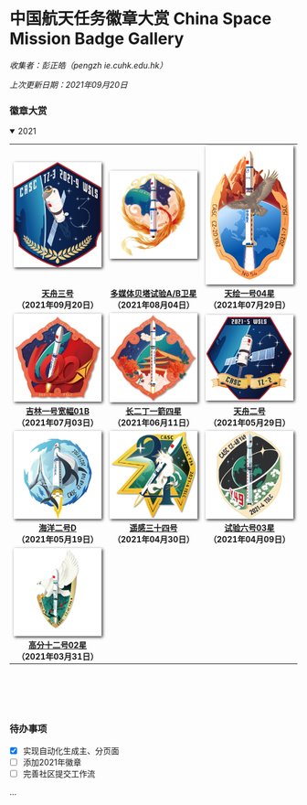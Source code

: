 
# 中国航天任务徽章大赏  China Space Mission Badge Gallery

*收集者：彭正皓（pengzh ie.cuhk.edu.hk）*

*上次更新日期：2021年09月20日*


### 徽章大赏



<details open> 
<summary>2021</summary> 
<table border="0" width=1000px align="center" style="margin-bottom: 100px;">
<tr><td align="center" width=240px><img align="center" width=240px style=" box-shadow:2px 2px 5px #333333;" src="gallery/2021/20210920/20210920.png" /></td><td align="center" width=240px><img align="center" width=240px style=" box-shadow:2px 2px 5px #333333;" src="gallery/2021/20210804/20210804.jpg" /></td><td align="center" width=240px><img align="center" width=240px style=" box-shadow:2px 2px 5px #333333;" src="gallery/2021/20210729/20210729.png" /></td></tr><tr><td align="center"><b><a href="gallery/2021/20210920">天舟三号</a><br>（2021年09月20日）</b></td><td align="center"><b><a href="gallery/2021/20210804">多媒体贝塔试验A/B卫星</a><br>（2021年08月04日）</b></td><td align="center"><b><a href="gallery/2021/20210729">天绘一号04星</a><br>（2021年07月29日）</b></td></tr><tr><td align="center" width=240px><img align="center" width=240px style=" box-shadow:2px 2px 5px #333333;" src="gallery/2021/20210703/20210703.png" /></td><td align="center" width=240px><img align="center" width=240px style=" box-shadow:2px 2px 5px #333333;" src="gallery/2021/20210611/20210611.jpg" /></td><td align="center" width=240px><img align="center" width=240px style=" box-shadow:2px 2px 5px #333333;" src="gallery/2021/20210529/20210529.jpeg" /></td></tr><tr><td align="center"><b><a href="gallery/2021/20210703">吉林一号宽幅01B</a><br>（2021年07月03日）</b></td><td align="center"><b><a href="gallery/2021/20210611">长二丁一箭四星</a><br>（2021年06月11日）</b></td><td align="center"><b><a href="gallery/2021/20210529">天舟二号</a><br>（2021年05月29日）</b></td></tr><tr><td align="center" width=240px><img align="center" width=240px style=" box-shadow:2px 2px 5px #333333;" src="gallery/2021/20210519/20210519.png" /></td><td align="center" width=240px><img align="center" width=240px style=" box-shadow:2px 2px 5px #333333;" src="gallery/2021/20210430/20210430.png" /></td><td align="center" width=240px><img align="center" width=240px style=" box-shadow:2px 2px 5px #333333;" src="gallery/2021/20210409/20210409.png" /></td></tr><tr><td align="center"><b><a href="gallery/2021/20210519">海洋二号D</a><br>（2021年05月19日）</b></td><td align="center"><b><a href="gallery/2021/20210430">遥感三十四号</a><br>（2021年04月30日）</b></td><td align="center"><b><a href="gallery/2021/20210409">试验六号03星</a><br>（2021年04月09日）</b></td></tr><tr><td align="center" width=240px><img align="center" width=240px style=" box-shadow:2px 2px 5px #333333;" src="gallery/2021/20210331/20210331.jpg" /></td></tr><tr><td align="center"><b><a href="gallery/2021/20210331">高分十二号02星</a><br>（2021年03月31日）</b></td></tr>
</table>
</details>




### 待办事项

* [x] 实现自动化生成主、分页面
* [ ] 添加2021年徽章
* [ ] 完善社区提交工作流

...

